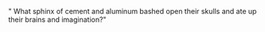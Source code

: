    " What sphinx of cement and aluminum bashed open their skulls and ate up their brains and imagination?"
